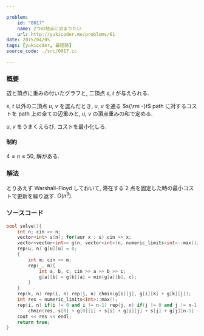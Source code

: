 ```yaml
---

problem:
    id: "0017"
    name: 2つの地点に泊まりたい
    url: http://yukicoder.me/problems/61
date: 2015/04/05
tags: [yukicoder, 最短路]
source_code: ./src/0017.cc

---
```


### 概要

辺と頂点に重みの付いたグラフと, 二頂点 $s$, $t$ が与えられる.

 $s$, $t$ 以外の二頂点 $u$, $v$ を選んだとき,
$u$, $v$ を通る $s{\rm -}t$ path に対するコストを
path 上の全ての辺重みと, $u$, $v$ の頂点重みの和で定める.

$u$, $v$ をうまくえらび, コストを最小化しろ.

#### 制約

$4 \le n \le 50$, 解がある.

### 解法

とりあえず Warshall-Floyd しておいて,
滞在する $2$ 点を固定した時の最小コストで更新を繰り返す.
$O(n^3)$.

### ソースコード
~~~ cpp
bool solve(){
    int n; cin >> n;
    vector<int> s(n); for(aur x : s) cin >> x;
    vector<vector<int>> g(n, vector<int>(n, numeric_limits<int>::max()/4));
    rep(u, n) g[u][u] = 0;
    {
        int m; cin >> m;
        rep(_, m){
            int a, b, c; cin >> a >> b >> c;
            g[a][b] = g[b][a] = min(g[a][b], c);
        }
    }
    rep(k, n) rep(i, n) rep(j, n) chmin(g[i][j], g[i][k] + g[k][j]);
    int res = numeric_limits<int>::max();
    rep(i, n) if(i != 0 and i != n-1) rep(j, n) if(j != 0 and j != n-1 and i != j)
        chmin(res, s[0] + g[0][i] + s[i] + g[i][j] + s[j] + g[j][n-1] + s[n-1]);
    cout << res << endl;
    return true;
}
~~~

